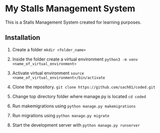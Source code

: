 # My Stalls Management System

This is a Stalls Management System created for learning purposes.

## Installation
1. Create a folder 
    `mkdir <folder_name>`

2. Inside the folder create a virtual environment
    `python3 -m venv <name_of_virtual_environment>`

3. Activate virtual environment
    `source <name_of_virtual_environment>/bin/activate`

4.  Clone the repository.
    `git clone https://github.com/sach01/coded.git`

5.  Change top directory folder where manage.py is located
    `cd coded`

6.  Run makemigrations using `python manage.py makemigrations`

7.  Run migrations using `python manage.py migrate`

8.  Start the development server with `python manage.py runserver`
